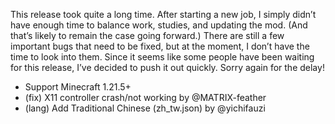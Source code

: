 This release took quite a long time. After starting a new job, I simply didn’t have enough time to balance work, studies, and updating the mod. (And that’s likely to remain the case going forward.) There are still a few important bugs that need to be fixed, but at the moment, I don’t have the time to look into them. Since it seems like some people have been waiting for this release, I’ve decided to push it out quickly. Sorry again for the delay!

- Support Minecraft 1.21.5+
- (fix) X11 controller crash/not working by @MATRIX-feather
- (lang) Add Traditional Chinese (zh_tw.json) by @yichifauzi
